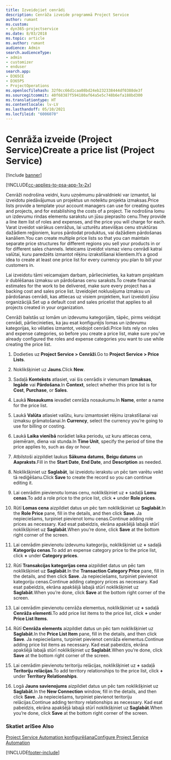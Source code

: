 ```yaml
---
title: Izveidojiet cenrādi
description: Cenrāža izveide programmā Project Service
author: rumant
ms.custom:
- dyn365-projectservice
ms.date: 8/03/2018
ms.topic: article
ms.author: rumant
audience: Admin
search.audienceType:
- admin
- customizer
- enduser
search.app:
- D365CE
- D365PS
- ProjectOperations
ms.openlocfilehash: 32f0cc66d1caa08bd24eb232338444df0388de3f
ms.sourcegitcommit: 40f68387f594180af64a5e5c748b6efa188bd300
ms.translationtype: HT
ms.contentlocale: lv-LV
ms.lasthandoff: 05/10/2021
ms.locfileid: "6006070"
---
```

# <a name="create-a-price-list-project-service"></a><span data-ttu-id="3fb03-103">Cenrāža izveide (Project Service)</span><span class="sxs-lookup"><span data-stu-id="3fb03-103">Create a price list (Project Service)</span></span>

[!include [banner](../includes/psa-now-project-operations.md)]

[!INCLUDE[cc-applies-to-psa-app-1x-2x](../includes/cc-applies-to-psa-app-1x-2x.md)]

<span data-ttu-id="3fb03-104">Cenrāži nodrošina veidni, kuru uzņēmumu pārvaldnieki var izmantot, lai izveidotu piedāvājumus un projektus un noteiktu projekta izmaksas.</span><span class="sxs-lookup"><span data-stu-id="3fb03-104">Price lists provide a template your account managers can use for creating quotes and projects, and for establishing the costs of a project.</span></span> <span data-ttu-id="3fb03-105">Tie nodrošina lomu un izdevumu rindas elementu sarakstu un jūsu pieprasīto cenu.</span><span class="sxs-lookup"><span data-stu-id="3fb03-105">They provide a line item list of roles and expenses, and the price you will charge for each.</span></span> <span data-ttu-id="3fb03-106">Varat izveidot vairākus cenrāžus, lai uzturētu atsevišķas cenu struktūras dažādiem reģioniem, kuros pārdodat produktus, vai dažādiem pārdošanas kanāliem.</span><span class="sxs-lookup"><span data-stu-id="3fb03-106">You can create multiple price lists so that you can maintain separate price structures for different regions you sell your products in or for different sales channels.</span></span> <span data-ttu-id="3fb03-107">Ieteicams izveidot vismaz vienu cenrādi katrai valūtai, kuru paredzēts izmantot rēķinu izrakstīšanai klientiem.</span><span class="sxs-lookup"><span data-stu-id="3fb03-107">It’s a good idea to create at least one price list for every currency you plan to bill your customers in.</span></span>  
  
<span data-ttu-id="3fb03-108">Lai izveidotu tāmi veicamajam darbam, pārliecinieties, ka katram projektam ir dublēšanas izmaksu un pārdošanas cenu saraksts.</span><span class="sxs-lookup"><span data-stu-id="3fb03-108">To create financial estimates for the work to be delivered, make sure every project has a backing cost and sales price list.</span></span> <span data-ttu-id="3fb03-109">Izveidojiet noklusējuma izmaksu un pārdošanas cenrādi, kas attiecas uz visiem projektiem, kuri izveidoti jūsu organizācijā.</span><span class="sxs-lookup"><span data-stu-id="3fb03-109">Set up a default cost and sales pricelist that applies to all projects created in your organization.</span></span>  
  
<span data-ttu-id="3fb03-110">Cenrāži balstās uz lomām un izdevumu kategorijām, tāpēc, pirms veidojat cenrādi, pārliecinieties, ka jau esat konfigurējis lomas un izdevumu kategorijas, ko vēlaties izmantot, veidojot cenrādi.</span><span class="sxs-lookup"><span data-stu-id="3fb03-110">Price lists rely on roles and expense categories, so before you create a price list, make sure you’ve already configured the roles and expense categories you want to use while creating the price list.</span></span>  
  
1.  <span data-ttu-id="3fb03-111">Dodieties uz **Project Service > Cenrāži**.</span><span class="sxs-lookup"><span data-stu-id="3fb03-111">Go to **Project Service > Price Lists**.</span></span>  
  
2.  <span data-ttu-id="3fb03-112">Noklikšķiniet uz **Jauns**.</span><span class="sxs-lookup"><span data-stu-id="3fb03-112">Click **New**.</span></span>  
  
3.  <span data-ttu-id="3fb03-113">Sadaļā **Konteksts** atlasiet, vai šis cenrādis ir vienumam **Izmaksas**, **Iegāde** vai **Pārdošana**.</span><span class="sxs-lookup"><span data-stu-id="3fb03-113">In **Context**, select whether this price list is for **Cost**, **Purchase**, or **Sales**.</span></span>  
  
4.  <span data-ttu-id="3fb03-114">Laukā **Nosaukums** ievadiet cenrāža nosaukumu.</span><span class="sxs-lookup"><span data-stu-id="3fb03-114">In **Name**, enter a name for the price list.</span></span>  
  
5.  <span data-ttu-id="3fb03-115">Laukā **Valūta** atlasiet valūtu, kuru izmantosiet rēķinu izrakstīšanai vai izmaksu grāmatošanai.</span><span class="sxs-lookup"><span data-stu-id="3fb03-115">In **Currency**, select the currency you’re going to use for billing or costing.</span></span>  
  
6.  <span data-ttu-id="3fb03-116">Laukā **Laika vienībā** norādiet laika periodu, uz kuru attiecas cena, piemēram, diena vai stunda.</span><span class="sxs-lookup"><span data-stu-id="3fb03-116">In **Time Unit**, specify the period of time the price applies to, such as day or hour.</span></span>  
  
7.  <span data-ttu-id="3fb03-117">Atbilstoši aizpildiet laukus **Sākuma datums**, **Beigu datums** un **Aapraksts**.</span><span class="sxs-lookup"><span data-stu-id="3fb03-117">Fill in the **Start Date**, **End Date**, and **Description** as needed.</span></span>  
  
8.  <span data-ttu-id="3fb03-118">Noklikšķiniet uz **Saglabāt**, lai izveidotu ierakstu un pēc tam varētu veikt tā rediģēšanu.</span><span class="sxs-lookup"><span data-stu-id="3fb03-118">Click **Save** to create the record so you can continue editing it.</span></span>  
  
9. <span data-ttu-id="3fb03-119">Lai cenrādim pievienotu lomas cenu, noklikšķiniet uz **+** sadaļā **Lomu cenas**.</span><span class="sxs-lookup"><span data-stu-id="3fb03-119">To add a role price to the price list, click **+** under **Role prices**.</span></span>  
  
10. <span data-ttu-id="3fb03-120">Rūtī **Lomas cena** aizpildiet datus un pēc tam noklikšķiniet uz **Saglabāt**.</span><span class="sxs-lookup"><span data-stu-id="3fb03-120">In the **Role Price** pane, fill in the details, and then click **Save**.</span></span> <span data-ttu-id="3fb03-121">Ja nepieciešams, turpiniet pievienot lomu cenas.</span><span class="sxs-lookup"><span data-stu-id="3fb03-121">Continue adding role prices as necessary.</span></span> <span data-ttu-id="3fb03-122">Kad esat pabeidzis, ekrāna apakšējā labajā stūrī noklikšķiniet uz **Saglabāt**.</span><span class="sxs-lookup"><span data-stu-id="3fb03-122">When you’re done, click **Save** at the bottom right corner of the screen.</span></span>  
  
11. <span data-ttu-id="3fb03-123">Lai cenrādim pievienotu izdevumu kategoriju, noklikšķiniet uz **+** sadaļā **Kategoriju cenas**.</span><span class="sxs-lookup"><span data-stu-id="3fb03-123">To add an expense category price to the price list, click **+** under **Category prices**.</span></span>  
  
12. <span data-ttu-id="3fb03-124">Rūtī **Transakcijas kategorijas cena** aizpildiet datus un pēc tam noklikšķiniet uz **Saglabāt**.</span><span class="sxs-lookup"><span data-stu-id="3fb03-124">In the **Transaction Category Price** pane, fill in the details, and then click **Save**.</span></span> <span data-ttu-id="3fb03-125">Ja nepieciešams, turpiniet pievienot kategoriju cenas.</span><span class="sxs-lookup"><span data-stu-id="3fb03-125">Continue adding category prices as necessary.</span></span> <span data-ttu-id="3fb03-126">Kad esat pabeidzis, ekrāna apakšējā labajā stūrī noklikšķiniet uz **Saglabāt**.</span><span class="sxs-lookup"><span data-stu-id="3fb03-126">When you’re done, click **Save** at the bottom right corner of the screen.</span></span>  
  
13. <span data-ttu-id="3fb03-127">Lai cenrādim pievienotu cenrāža elementus, noklikšķiniet uz **+** sadaļā **Cenrāža elementi**.</span><span class="sxs-lookup"><span data-stu-id="3fb03-127">To add price list items to the price list, click **+** under **Price List Items**.</span></span>  
  
14. <span data-ttu-id="3fb03-128">Rūtī **Cenrāža elements** aizpildiet datus un pēc tam noklikšķiniet uz **Saglabāt**.</span><span class="sxs-lookup"><span data-stu-id="3fb03-128">In the **Price List Item** pane, fill in the details, and then click **Save**.</span></span> <span data-ttu-id="3fb03-129">Ja nepieciešams, turpiniet pievienot cenrāža elementus.</span><span class="sxs-lookup"><span data-stu-id="3fb03-129">Continue adding price list items as necessary.</span></span> <span data-ttu-id="3fb03-130">Kad esat pabeidzis, ekrāna apakšējā labajā stūrī noklikšķiniet uz **Saglabāt**.</span><span class="sxs-lookup"><span data-stu-id="3fb03-130">When you’re done, click **Save** at the bottom right corner of the screen.</span></span>  
  
15. <span data-ttu-id="3fb03-131">Lai cenrādim pievienotu teritoriju relācijas, noklikšķiniet uz **+** sadaļā **Teritoriju relācijas**.</span><span class="sxs-lookup"><span data-stu-id="3fb03-131">To add territory relationships to the price list, click **+** under **Territory Relationships**.</span></span>  
  
16. <span data-ttu-id="3fb03-132">Logā **Jauns savienojums** aizpildiet datus un pēc tam noklikšķiniet uz **Saglabāt**.</span><span class="sxs-lookup"><span data-stu-id="3fb03-132">In the **New Connection** window, fill in the details, and then click **Save**.</span></span> <span data-ttu-id="3fb03-133">Ja nepieciešams, turpiniet pievienot teritoriju relācijas.</span><span class="sxs-lookup"><span data-stu-id="3fb03-133">Continue adding territory relationships as necessary.</span></span> <span data-ttu-id="3fb03-134">Kad esat pabeidzis, ekrāna apakšējā labajā stūrī noklikšķiniet uz **Saglabāt**.</span><span class="sxs-lookup"><span data-stu-id="3fb03-134">When you’re done, click **Save** at the bottom right corner of the screen.</span></span>  
  
### <a name="see-also"></a><span data-ttu-id="3fb03-135">Skatiet arī</span><span class="sxs-lookup"><span data-stu-id="3fb03-135">See Also</span></span>  
 [<span data-ttu-id="3fb03-136">Project Service Automation konfigurēšana</span><span class="sxs-lookup"><span data-stu-id="3fb03-136">Configure Project Service Automation</span></span>](../psa/configure.md)


[!INCLUDE[footer-include](../includes/footer-banner.md)]